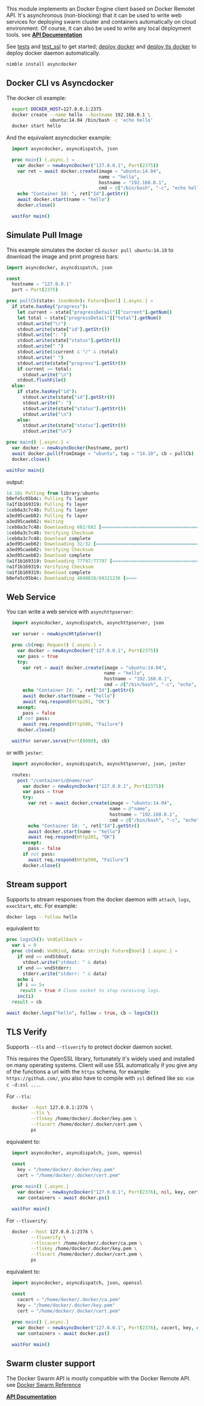 This module implements an Docker Engine client based on Docker Remotet API. It's
asynchronous (non-blocking) that it can be used to write web services for deploying
swarm cluster and containers automatically on cloud environment. Of course, it
can also be used to write any local deployment tools. see [**API Documentation**](http://tulayang.github.io/asyncdocker.html)

See [tests](https://github.com/tulayang/asyncdocker/blob/master/tests/test.nim) and [test_ssl](https://github.com/tulayang/asyncdocker/blob/master/tests/test_ssl.nim) to get started; [deploy docker](https://github.com/tulayang/asyncdocker/blob/master/tests/deploy_nossl_docker.sh) and [deploy tls docker](https://github.com/tulayang/asyncdocker/blob/master/tests/deploy_ssl_docker.sh) to deploy docker daemon automatically.

```sh
nimble install asyncdocker
```

Docker CLI vs Asyncdocker 
-------------------------

The docker cli example:

```sh
  export DOCKER_HOST=127.0.0.1:2375
  docker create --name hello --hostname 192.168.0.1 \
                ubuntu:14.04 /bin/bash -c 'echo hello'
  docker start hello
```

And the equivalent asyncdocker example:

```nim
  import asyncdocker, asyncdispatch, json

  proc main() {.async.} = 
    var docker = newAsyncDocker("127.0.0.1", Port(2375))
    var ret = await docker.create(image = "ubuntu:14.04", 
                                  name = "hello",
                                  hostname = "192.168.0.1",
                                  cmd = @["/bin/bash", "-c", "echo hello"])
    echo "Container Id: ", ret["Id"].getStr()
    await docker.start(name = "hello")
    docker.close()

  waitFor main()
```

Simulate Pull Image
-------------------

This example simulates the docker cli ``docker pull ubuntu:14.10`` to download
the image and print progress bars:

```nim
import asyncdocker, asyncdispatch, json

const
  hostname = "127.0.0.1"
  port = Port(2375)

proc pullCb(state: JsonNode): Future[bool] {.async.} = 
  if state.hasKey("progress"):
    let current = state["progressDetail"]["current"].getNum()
    let total = state["progressDetail"]["total"].getNum()
    stdout.write("\r")
    stdout.write(state["id"].getStr())
    stdout.write(": ")
    stdout.write(state["status"].getStr())
    stdout.write(" ")
    stdout.write($current & "/" & $total)
    stdout.write(" ")
    stdout.write(state["progress"].getStr())
    if current == total:
      stdout.write("\n")
    stdout.flushFile()
  else:
    if state.hasKey("id"):
      stdout.write(state["id"].getStr())
      stdout.write(": ")
      stdout.write(state["status"].getStr())
      stdout.write("\n")
    else: 
      stdout.write(state["status"].getStr())
      stdout.write("\n")

proc main() {.async.} =
  var docker = newAsyncDocker(hostname, port)
  await docker.pull(fromImage = "ubuntu", tag = "14.10", cb = pullCb)          
  docker.close()

waitFor main()
```

output:

```nim
14.10: Pulling from library/ubuntu
b0efe5c05b4c: Pulling fs layer
0a1f1b169319: Pulling fs layer
1ceb0a3c7c48: Pulling fs layer
a3ed95caeb02: Pulling fs layer
a3ed95caeb02: Waiting
1ceb0a3c7c48: Downloading 682/682 [==================================================>]    682 B/682 B
1ceb0a3c7c48: Verifying Checksum
1ceb0a3c7c48: Download complete
a3ed95caeb02: Downloading 32/32 [==================================================>]     32 B/32 BB/77.8 kB
a3ed95caeb02: Verifying Checksum
a3ed95caeb02: Download complete
0a1f1b169319: Downloading 77797/77797 [==================================================>]  77.8 kB/77.8 kB
0a1f1b169319: Verifying Checksum
0a1f1b169319: Download complete
b0efe5c05b4c: Downloading 4848810/68321236 [===>                                               ] 4.849 MB/68.32 MB
```

Web Service
-----------

You can write a web service with ``asynchttpserver``:

```nim
  import asyncdocker, asyncdispatch, asynchttpserver, json

  var server = newAsyncHttpServer()

  proc cb(req: Request) {.async.} =
    var docker = newAsyncDocker("127.0.0.1", Port(2375))
    var pass = true
    try:
      var ret = await docker.create(image = "ubuntu:14.04", 
                                    name = "hello",
                                    hostname = "192.168.0.1",
                                    cmd = @["/bin/bash", "-c", "echo", "hello"])
      echo "Container Id: ", ret["Id"].getStr()
      await docker.start(name = "hello")
      await req.respond(Http201, "OK")
    except:
      pass = false
    if not pass:
      await req.respond(Http500, "Failure")
    docker.close()

  waitFor server.serve(Port(8080), cb)
```

or with ``jester``:

```nim
  import asyncdocker, asyncdispatch, asynchttpserver, json, jester

  routes:
    post "/containers/@name/run"
      var docker = newAsyncDocker("127.0.0.1", Port(2375))
      var pass = true
      try:
        var ret = await docker.create(image = "ubuntu:14.04", 
                                      name = @"name",
                                      hostname = "192.168.0.1",
                                      cmd = @["/bin/bash", "-c", "echo", "hello"])
        echo "Container Id: ", ret["Id"].getStr()
        await docker.start(name = "hello")
        await req.respond(Http201, "OK")
      except:
        pass = false
      if not pass:
        await req.respond(Http500, "Failure")
      docker.close()
```

Stream support
--------------

Supports to stream responses from the docker daemon with ``attach``, ``logs``, 
``execStart``, etc. For example:

```sh
docker logs --follow hello
```

equivalent to:

```nim
proc logsCb(): VndCallback = 
  var i = 0
  proc cb(vnd: VndKind, data: string): Future[bool] {.async.} = 
    if vnd == vndStdout:
      stdout.write("stdout: " & data)
    if vnd == vndStderr:
      stderr.write("stderr: " & data)
    echo i
    if i == 5:
     result = true # Close socket to stop receiving logs.
    inc(i)
  result = cb

await docker.logs("hello", follow = true, cb = logsCb())
```

TLS Verify
----------

Supports `--tls` and `--tlsverify` to protect docker daemon socket. 

This requires the OpenSSL library, fortunately it's widely used and installed on 
many operating systems. Client will use SSL automatically if you give any of 
the functions a url with the ``https`` schema, for example: ``https://github.com/``,
you also have to compile with ``ssl`` defined like so: ``nim c -d:ssl ...``.   

For `--tls`: 

```sh
  docker --host 127.0.0.1:2376 \
         --tls \
         --tlskey /home/docker/.docker/key.pem \
         --tlscert /home/docker/.docker/cert.pem \
         ps
```

equivalent to: 

```nim
  import asyncdocker, asyncdispatch, json, openssl

  const
    key = "/home/docker/.docker/key.pem"
    cert = "/home/docker/.docker/cert.pem"
  
  proc main() {.async.}
    var docker = newAsyncDocker("127.0.0.1", Port(2376), nil, key, cert, CVerifyNone)
    var containers = await docker.ps()

  waitFor main()
```

For `--tlsverify`: 

```sh
  docker --host 127.0.0.1:2376 \
         --tlsverify \
         --tlscacert /home/docker/.docker/ca.pem \
         --tlskey /home/docker/.docker/key.pem \
         --tlscert /home/docker/.docker/cert.pem \
         ps   
```

equivalent to: 

```nim
  import asyncdocker, asyncdispatch, json, openssl

  const
    cacert = "/home/docker/.docker/ca.pem"
    key = "/home/docker/.docker/key.pem"
    cert = "/home/docker/.docker/cert.pem"
  
  proc main() {.async.}
    var docker = newAsyncDocker("127.0.0.1", Port(2376), cacert, key, cert, CVerifyPeer)
    var containers = await docker.ps()

  waitFor main()
```

Swarm cluster support
---------------------

The Docker Swarm API is mostly compatible with the Docker Remote API. see [Docker Swarm Reference](https://docs.docker.com/swarm/swarm-api/)

[**API Documentation**](http://tulayang.github.io/asyncdocker.html)
